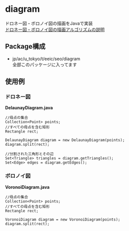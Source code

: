 # diagram
ドロネー図・ボロノイ図の描画をJavaで実装  
[ドロネー図・ボロノイ図の描画アルゴリズムの説明](https://qiita.com/Seo-4d696b75/items/c088f5b853010507224c)

## Package構成
* jp/ac/u_tokyo/t/eeic/seo/diagram  
全部このパッケージに入ってます  

## 使用例
### ドロネー図
**DelaunayDiagram.java**
```ドロネー図
//母点の集合
Collection<Point> points; 
//すべての母点を含む矩形
Rectangle rect; 

DelaunayDiagram diagram = new DelaunayDiagram(points);
diagram.split(rect);

//分割された三角形とその辺
Set<Triangle> triangles = diagram.getTriangles();
Set<Edge> edges = diagram.getEdges();
```

### ボロノイ図
**VoronoiDiagram.java**
```ボロノイ図
//母点の集合
Collection<Point> points; 
//すべての母点を含む矩形
Rectangle rect;

VoronoiDiagram diagram = new VoronoiDiagram(points);
diagram.split(rect);
```